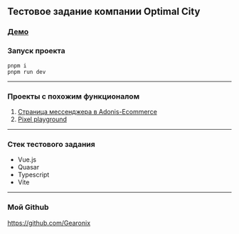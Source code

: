 ## Тестовое задание компании Optimal City

### [Демо](https://unnecessaryhub.github.io/optimal-city-test-task)

### Запуск проекта
```
pnpm i
pnpm run dev
```
---
### Проекты с похожим функционалом
1. [Страница мессенджера в Adonis-Ecommerce](https://gearonixx.com/adonis-ecommerce/messenger)
2. [Pixel playground](https://github.com/Gearonix/vuejs-pixel-playground/tree/master/apps/client/src)
---
### Стек тестового задания
- Vue.js
- Quasar
- Typescript
-  Vite
---
### Мой Github
https://github.com/Gearonix
